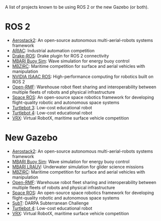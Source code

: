 A list of projects known to be using ROS 2 or the new Gazebo (or both).

ROS 2
=====
* [Aerostack2](https://github.com/aerostack2/aerostack2): An open-source autonomous multi-aerial-robots systems framework
* [ARIAC](https://www.nist.gov/el/intelligent-systems-division-73500/agile-robotics-industrial-automation-competition): Industrial automation competition
* [Drake-ROS](https://github.com/RobotLocomotion/drake-ros): Drake plugin for ROS 2 connectivity
* [MBARI Buoy Sim](https://github.com/osrf/buoy_sim): Wave simulation for energy buoy control
* [MBZIRC](https://github.com/osrf/mbzirc): Maritime competition for surface and aerial vehicles with manipulation
* [NVIDIA ISAAC ROS](https://github.com/NVIDIA-ISAAC-ROS): High-performance computing for robotics built on ROS 2
* [Open-RMF](https://www.open-rmf.org/): Warehouse robot fleet sharing and interoperability between multiple fleets of robots and physical infrastructure
* [Space ROS](https://space.ros.org/): An open-source space robotics framework for developing flight-quality robotic and autonomous space systems
* [Turtlebot 3](https://github.com/ROBOTIS-GIT/turtlebot3/tree/humble-devel): Low-cost educational robot
* [Turtlebot 4](https://clearpathrobotics.com/turtlebot-4/): Low-cost educational robot
* [VRX](https://github.com/osrf/vrx): Virtual RobotX, maritime surface vehicle competition

New Gazebo
==========
* [Aerostack2](https://github.com/aerostack2/aerostack2): An open-source autonomous multi-aerial-robots systems framework
* [MBARI Buoy Sim](https://github.com/osrf/buoy_sim): Wave simulation for energy buoy control
* [MBARI LRAUV](https://github.com/osrf/lrauv): Underwater simulation for glider science missions
* [MBZIRC](https://github.com/osrf/mbzirc): Maritime competition for surface and aerial vehicles with manipulation
* [Open-RMF](https://www.open-rmf.org/): Warehouse robot fleet sharing and interoperability between multiple fleets of robots and physical infrastructure
* [Space ROS](https://space.ros.org/): An open-source space robotics framework for developing flight-quality robotic and autonomous space systems
* [SubT](https://github.com/osrf/subt): DARPA Subterranean Challenge
* [Turtlebot 4](https://clearpathrobotics.com/turtlebot-4/): Low-cost educational robot
* [VRX](https://github.com/osrf/vrx): Virtual RobotX, maritime surface vehicle competition
